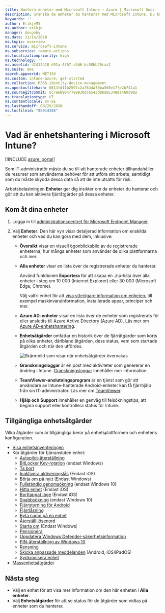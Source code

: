 ```yaml
---
title: Hantera enheter med Microsoft Intune – Azure | Microsoft Docs
description: Granska de enheter du hanterar med Microsoft Intune. Du kan exportera en enhetslista i csv-format, visa dina Azure Active Directory-anslutna enheter, granska en ändringslogg över åtgärder på enheten, använda TeamViewer-anslutningsprogrammet så att IT-administratörer via fjärranslutning kan felsöka Android-enheter samt visa alla åtgärder som du kan köra på dina enheter.
keywords: ''
author: ErikjeMS
ms.author: erikje
manager: dougeby
ms.date: 11/14/2018
ms.topic: overview
ms.service: microsoft-intune
ms.subservice: remote-actions
ms.localizationpriority: high
ms.technology: ''
ms.assetid: d2412418-d91a-4767-a3d6-bc88bb29caa2
ms.suite: ems
search.appverid: MET150
ms.custom: intune-azure; get-started
ms.collection: M365-identity-device-management
ms.openlocfilehash: 0814fd11b2597c2a78dda70ba560e17fe2b742a1
ms.sourcegitcommit: 0c7e6b9b47788930dca543d86a95348da4b0d902
ms.translationtype: HT
ms.contentlocale: sv-SE
ms.lasthandoff: 08/26/2020
ms.locfileid: "88914386"
---
```

# <a name="what-is-microsoft-intune-device-management"></a>Vad är enhetshantering i Microsoft Intune?

[!INCLUDE [azure_portal](../includes/azure_portal.md)]

Som IT-administratör måste du se till att hanterade enheter tillhandahåller de resurser som användarna behöver för att utföra sitt arbete, samtidigt som du måste skydda dessa data så att de inte utsätts för risk.

Arbetsbelastningen **Enheter** ger dig insikter om de enheter du hanterar och gör att du kan aktivera fjärråtgärder på dessa enheter.

## <a name="get-to-your-devices"></a>Kom åt dina enheter

1. Logga in till [administrationscentret för Microsoft Endpoint Manager](https://go.microsoft.com/fwlink/?linkid=2109431).
3. Välj **Enheter**. Den här vyn visar detaljerad information om enskilda enheter och vad du kan göra med dem, inklusive:

   - **Översikt** visar en visuell ögonblicksbild av de registrerade enheterna, hur många enheter som använder de olika plattformarna och mer.
   - **Alla enheter** visar en lista över de registrerade enheter du hanterar.

     Använd funktionen **Exportera** för att skapa en .zip-lista över alla enheter i steg om 10 000 (Internet Explorer) eller 30 000 (Microsoft Edge, Chrome).

     Välj valfri enhet för att [visa ytterligare information om enheten](device-inventory.md), till exempel maskinvaruinformation, installerade appar, principer och mer.

   - **Azure AD-enheter** visar en lista över de enheter som registrerats för eller anslutits till Azure Active Directory (Azure AD). Läs mer om [Azure AD-enhetshantering](/azure/active-directory/device-management-introduction).
   - **Enhetsåtgärder** omfattar en historik över de fjärråtgärder som körts på olika enheter, däribland åtgärden, dess status, vem som startade åtgärden och när den utfördes.

     ![Skärmbild som visar när enhetsåtgärder övervakas](./media/device-management/monitor-device-actions.png)

   - **Granskningsloggar** är en post med aktiviteter som genererar en ändring i Intune. [Granskningsloggar](../fundamentals/monitor-audit-logs.md) innehåller mer information.
   - **TeamViewer-anslutningsprogram** är en tjänst som gör att användare av Intune-hanterade Android-enheter kan få fjärrhjälp från sin IT-administratör. Läs mer om [TeamViewer](teamviewer-support.md).
   - **Hjälp och Support** innehåller en genväg till felsökningstips, att begära support eller kontrollera status för Intune.

## <a name="available-device-actions"></a>Tillgängliga enhetsåtgärder
Vilka åtgärder som är tillgängliga beror på enhetsplattformen och enhetens konfiguration.

- [Visa enhetsinventeringen](device-inventory.md)
- Kör åtgärder för fjärransluten enhet:
  - [Autopilot-återställning](/windows/deployment/windows-autopilot/windows-autopilot-reset#reset-devices-with-remote-windows-autopilot-reset)
  - [BitLocker Key-rotation](../protect/encrypt-devices.md#rotate-bitlocker-recovery-keys) (endast Windows)
  - [Ta bort](devices-wipe.md#delete-devices-from-the-intune-portal)
  - [Inaktivera aktiveringslås](device-activation-lock-disable.md) (Endast iOS)
  - [Börja om på nytt](device-fresh-start.md) (Endast Windows)
  - [Fullständig genomsökning](../configuration/device-restrictions-windows-10.md#microsoft-defender-antivirus) (endast Windows 10)
  - [Hitta enhet](device-locate.md) (Endast iOS)
  - [Borttappat läge](device-lost-mode.md) (Endast iOS)
  - [Snabbsökning](../configuration/device-restrictions-windows-10.md#microsoft-defender-antivirus) (endast Windows 10)
  - [Fjärrstyrning för Android](teamviewer-support.md)
  - [Fjärrlåsning](device-remote-lock.md)
  - [Byta namn på en enhet](device-rename.md)
  - [Återställ lösenord](device-passcode-reset.md)
  - [Starta om](device-restart.md) (Endast Windows)
  - [Pensionera](devices-wipe.md#retire)
  - [Uppdatera Windows Defender-säkerhetsinformation](/windows/security/threat-protection/windows-defender-antivirus/manage-protection-updates-windows-defender-antivirus)
  - [PIN-återställning av Windows 10](device-windows-pin-reset.md)
  - [Rensning](devices-wipe.md#wipe)
  - [Skicka anpassade meddelanden](custom-notifications.md#send-a-custom-notification-to-a-single-device) (Android, iOS/iPadOS)
  - [Synkronisera enhet](device-sync.md)
- [Massenhetsåtgärder](bulk-device-actions.md)

## <a name="next-steps"></a>Nästa steg

- Välj en enhet för att visa mer information om den här enheten i **Alla enheter**.
- Välj **Enhetsåtgärder** för att se status för de åtgärder som vidtas på enheter som du hanterar.